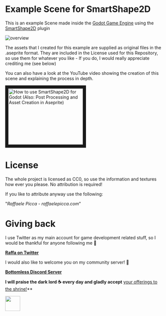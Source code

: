 # Example Scene for SmartShape2D

This is an example Scene made inside the [Godot Game Engine](https://godotengine.org/) using the [SmartShape2D](https://github.com/SirRamEsq/SmartShape2D/) plugin

![overview](https://github.com/RPicster/Godot-SmartShape2D-Example/blob/main/work/animation.gif "Project Preview")

The assets that I created for this example are supplied as original files in the .aseprite format.
They are included in the License used for this Repository, so use them for whatever you like - If you do, I would really appreciate crediting me (see below)

You can also have a look at the YouTube video showing the creation of this scene and explaining the process in depth.

<a href="http://www.youtube.com/watch?feature=player_embedded&v=r-pd2yuNPvA    
" target="_blank"><img src="http://img.youtube.com/vi/r-pd2yuNPvA/0.jpg" 
alt="How to use SmartShape2D for Godot (Also: Post Processing and Asset Creation in Aseprite)" width="240" height="180" border="10" /></a>


# License

The whole project is licensed as CC0, so use the information and textures how ever you please. No attribution is required!

If you like to attribute anyway use the following:

"*Raffaele Picca - raffaelepicca.com*"

# Giving back

I use Twitter as my main account for game development related stuff, so I would be thankful for anyone following me 🎉

[**Raffa on Twitter**](https://www.twitter.com/MV_Raffa)

I would also like to welcome you on my community server! 💬

[**Bottomless Discord Server**](https://discord.com/invite/JU3y5WkQ4g)


**I will praise the dark lord ☕ every day and gladly accept** [your offerings to the shrine!](https://www.buymeacoffee.com/raffa)**

<a href="https://www.buymeacoffee.com/raffa">
  <img src="https://cdn.buymeacoffee.com/buttons/v2/default-yellow.png" align="left" height="48">
</a>
